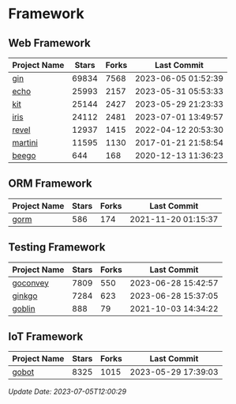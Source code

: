 # Framework

## Web Framework
| Project Name | Stars | Forks | Last Commit |
| ------------ | ----- | ----- | ----------- |
| [gin](https://github.com/gin-gonic/gin) | 69834 | 7568 | 2023-06-05 01:52:39 |
| [echo](https://github.com/labstack/echo) | 25993 | 2157 | 2023-05-31 05:53:33 |
| [kit](https://github.com/go-kit/kit) | 25144 | 2427 | 2023-05-29 21:23:33 |
| [iris](https://github.com/kataras/iris) | 24112 | 2481 | 2023-07-01 13:49:57 |
| [revel](https://github.com/revel/revel) | 12937 | 1415 | 2022-04-12 20:53:30 |
| [martini](https://github.com/go-martini/martini) | 11595 | 1130 | 2017-01-21 21:58:54 |
| [beego](https://github.com/astaxie/beego) | 644 | 168 | 2020-12-13 11:36:23 |

## ORM Framework
| Project Name | Stars | Forks | Last Commit |
| ------------ | ----- | ----- | ----------- |
| [gorm](https://github.com/jinzhu/gorm) | 586 | 174 | 2021-11-20 01:15:37 |

## Testing Framework
| Project Name | Stars | Forks | Last Commit |
| ------------ | ----- | ----- | ----------- |
| [goconvey](https://github.com/smartystreets/goconvey) | 7809 | 550 | 2023-06-28 15:42:57 |
| [ginkgo](https://github.com/onsi/ginkgo) | 7284 | 623 | 2023-06-28 15:37:05 |
| [goblin](https://github.com/franela/goblin) | 888 | 79 | 2021-10-03 14:34:22 |

## IoT Framework
| Project Name | Stars | Forks | Last Commit |
| ------------ | ----- | ----- | ----------- |
| [gobot](https://github.com/hybridgroup/gobot) | 8325 | 1015 | 2023-05-29 17:39:03 |

*Update Date: 2023-07-05T12:00:29*